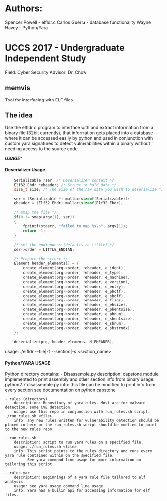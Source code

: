 # Authors:
Spencer Powell - elfldr.c
Carlos Guerra - database functionality
Wayne Havey - Python/Yara

# UCCS 2017 - Undergraduate Independent Study
Field: Cyber Security
Advisor: Dr. Chow

## memvis ##
Tool for interfacing with ELF files

## The idea ##
Use the elfldr c program to interface with and extract information from a binary file (32bit currently), that information gets placed into a database where it can be accessed easily by python and used in conjunction with custom yara signatures to detect vulnerabilities within a binary without needing access to the source code.

*********USAGE**********
#### Deserializer Usage ####
```c
    Serializable *ser; /* Deserializer context */
    Elf32_Ehdr *eheader; /* Struct to hold data */
    size_t size; /* The size of the raw data you wish to deserialize */
    
    ser = (Serializable *) malloc(sizeof(Serializable));
    eheader = (Elf32_Ehdr) malloc(sizeof(Elf32_Ehdr);
    
    /* mmap the file */
    if(0 != smap(argv[1], ser))
    {
        fprintf(stderr, "failed to map %s\n", argv[1]);
        return -1;
    }
    
    /* set the endianness (defaults to little) */
    ser->order = LITTLE_ENDIAN;
    
    /* Prepare the struct */
    Element header_elements[] = {
        create_element(prg->order, *eheader, e_ident),
        create_element(prg->order, *eheader, e_type),
        create_element(prg->order, *eheader, e_machine),
        create_element(prg->order, *eheader, e_version),
        create_element(prg->order, *eheader, e_entry),
        create_element(prg->order, *eheader, e_phoff),
        create_element(prg->order, *eheader, e_shoff),
        create_element(prg->order, *eheader, e_flags),
        create_element(prg->order, *eheader, e_ehsize),
        create_element(prg->order, *eheader, e_phentsize),
        create_element(prg->order, *eheader, e_phnum),
        create_element(prg->order, *eheader, e_shentsize),
        create_element(prg->order, *eheader, e_shnum),
        create_element(prg->order, *eheader, e_shstrndx)
    };
  
    deserialize(prg, header_elements, N_EHEADER);
```

usage: ./elfldr --file|-f <filename> --section|-s <section_name> 

#### Python/YARA USAGE ####

Python directory contains:
    - Disassemble.py
        description: capstone module implemented to print assembly and other section info from binary
        usage: python2.7 disassemble.py <filename>
        info: this file can be modified to print info from every section see documentation on python capstone

    - rules (directory)
        description: Repository of yara rules. Most are for malware detection, some CVE detection. 
        usage: use this repo in conjunction with run_rules.sh script. ./run_rules.sh <file>
        info: any new rules written for vulnerability detection should be placed in here or the run_rules.sh script should be modfied to point to the new rules repo.
        
    - run_rules.sh
        description: script to run yara rules on a specified file.
        usage: ./run_rules.sh <file>
        info: This script points to the rules directory and runs every yara rule contained within on the specified file.
              See yara command line usage for more information on tailoring this script.

    - rules.yar
        description: Beginnings of a yara rule file tailored to elf analysis.
        usage: see yara usage command line usage.
        info: Yara has a builin api for accessing information for elf files.  
